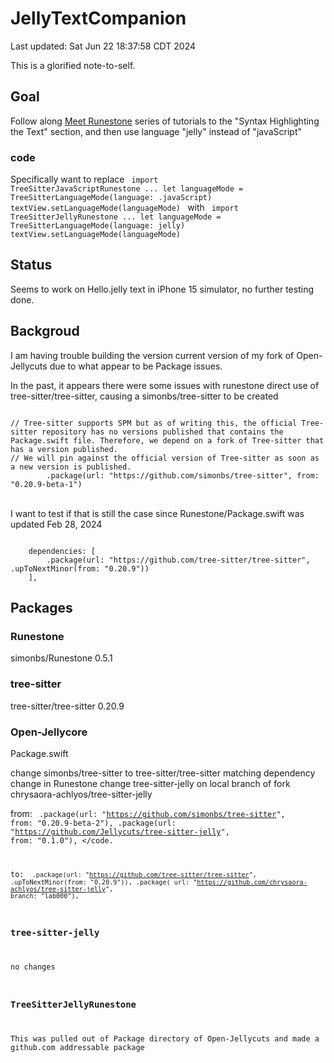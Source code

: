 # JellyTextCompanion
Last updated: Sat Jun 22 18:37:58 CDT 2024

This is a glorified note-to-self.

## Goal
 
Follow along 
[Meet Runestone](https://docs.runestone.app/tutorials/meet-runestone) series of tutorials to the "Syntax Highlighting the Text" section, and then use language "jelly" instead of "javaScript"

### code

Specifically want to replace 
<code>
import TreeSitterJavaScriptRunestone
  ...
        let languageMode = TreeSitterLanguageMode(language: .javaScript)
        textView.setLanguageMode(languageMode)
</code>
with
<code>
import TreeSitterJellyRunestone
  ...
        let languageMode = TreeSitterLanguageMode(language: jelly)
        textView.setLanguageMode(languageMode)
</code>

## Status

Seems to work on Hello.jelly text in iPhone 15 simulator, no further testing done.

## Backgroud

I am having trouble building the version current version of my fork of Open-Jellycuts due to what appear to be Package issues.  

In the past, it appears there were some issues with runestone direct use of tree-sitter/tree-sitter, causing a simonbs/tree-sitter to be created

<code>
// Tree-sitter supports SPM but as of writing this, the official Tree-sitter repository has no versions published that contains the Package.swift file. Therefore, we depend on a fork of Tree-sitter that has a version published.
// We will pin against the official version of Tree-sitter as soon as a new version is published.
        .package(url: "https://github.com/simonbs/tree-sitter", from: "0.20.9-beta-1")
</code>
  
\
I want to test if that is still the case since Runestone/Package.swift was updated Feb 28, 2024

<code>
    dependencies: [
        .package(url: "https://github.com/tree-sitter/tree-sitter", .upToNextMinor(from: "0.20.9"))
    ],
</code>

## Packages

### Runestone

simonbs/Runestone 0.5.1

### tree-sitter

tree-sitter/tree-sitter 0.20.9

### Open-Jellycore

Package.swift  

change simonbs/tree-sitter to tree-sitter/tree-sitter matching dependency change in Runestone
change tree-sitter-jelly on local branch of fork chrysaora-achlyos/tree-sitter-jelly

from:
<code>
        .package(url: "https://github.com/simonbs/tree-sitter", from: "0.20.9-beta-2"),
        .package(url: "https://github.com/Jellycuts/tree-sitter-jelly", from: "0.1.0"),
</code.

to:
<code>
        .package(url: "https://github.com/tree-sitter/tree-sitter", .upToNextMinor(from: "0.20.9")),
        .package( url: "https://github.com/chrysaora-achlyos/tree-sitter-jelly", branch: "lab000"),
</code>

### tree-sitter-jelly

no changes

### TreeSitterJellyRunestone

This was pulled out of Package directory of Open-Jellycuts and made a github.com addressable package

